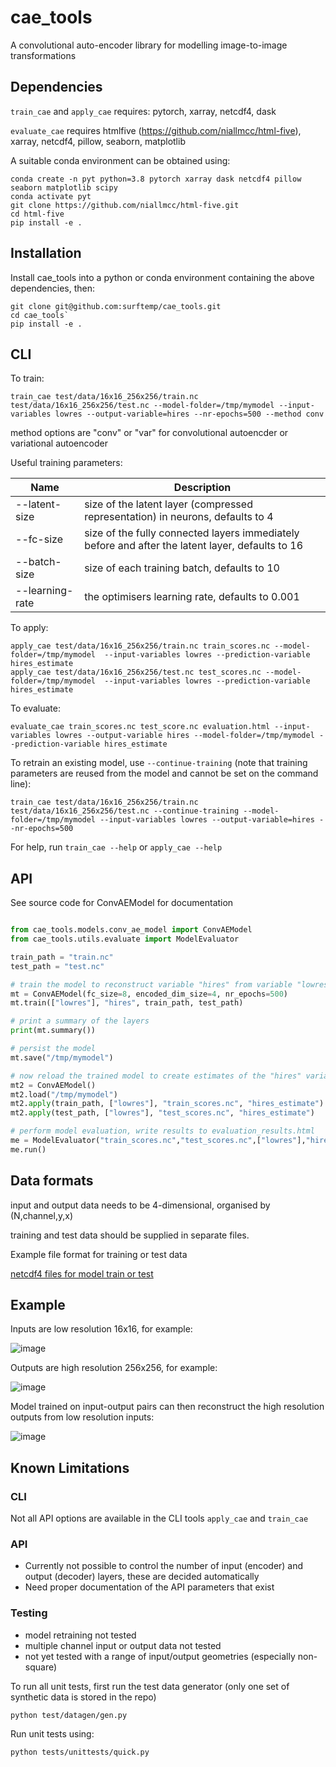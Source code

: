 # cae_tools

A convolutional auto-encoder library for modelling image-to-image transformations

## Dependencies

`train_cae` and `apply_cae` requires: pytorch, xarray, netcdf4, dask

`evaluate_cae` requires htmlfive (https://github.com/niallmcc/html-five), xarray, netcdf4, pillow, seaborn, matplotlib

A suitable conda environment can be obtained using:

```
conda create -n pyt python=3.8 pytorch xarray dask netcdf4 pillow seaborn matplotlib scipy
conda activate pyt
git clone https://github.com/niallmcc/html-five.git
cd html-five
pip install -e .
```

## Installation

Install cae_tools into a python or conda environment containing the above dependencies, then:

```
git clone git@github.com:surftemp/cae_tools.git
cd cae_tools`
pip install -e .
```

## CLI

To train:

```
train_cae test/data/16x16_256x256/train.nc test/data/16x16_256x256/test.nc --model-folder=/tmp/mymodel --input-variables lowres --output-variable=hires --nr-epochs=500 --method conv       
```
method options are "conv" or "var" for convolutional autoencder or variational autoencoder

Useful training parameters:

| Name | Description                                                                                      |
|------|--------------------------------------------------------------------------------------------------|
|--latent-size | size of the latent layer (compressed representation) in neurons, defaults to 4                   |
 |--fc-size | size of the fully connected layers immediately before and after the latent layer, defaults to 16 |
| --batch-size | size of each training batch, defaults to 10                                                      |
| --learning-rate | the optimisers learning rate, defaults to 0.001                                                  |                                                                             

To apply:

```
apply_cae test/data/16x16_256x256/train.nc train_scores.nc --model-folder=/tmp/mymodel  --input-variables lowres --prediction-variable hires_estimate
apply_cae test/data/16x16_256x256/test.nc test_scores.nc --model-folder=/tmp/mymodel  --input-variables lowres --prediction-variable hires_estimate
```

To evaluate:

```
evaluate_cae train_scores.nc test_score.nc evaluation.html --input-variables lowres --output-variable hires --model-folder=/tmp/mymodel --prediction-variable hires_estimate
```

To retrain an existing model, use `--continue-training` (note that training parameters are reused from the model and cannot be set on the command line):

```
train_cae test/data/16x16_256x256/train.nc test/data/16x16_256x256/test.nc --continue-training --model-folder=/tmp/mymodel --input-variables lowres --output-variable=hires --nr-epochs=500
```

For help, run `train_cae --help` or `apply_cae --help`

## API

See source code for ConvAEModel for documentation 

```python

from cae_tools.models.conv_ae_model import ConvAEModel
from cae_tools.utils.evaluate import ModelEvaluator

train_path = "train.nc"
test_path = "test.nc"

# train the model to reconstruct variable "hires" from variable "lowres"
mt = ConvAEModel(fc_size=8, encoded_dim_size=4, nr_epochs=500)
mt.train(["lowres"], "hires", train_path, test_path)

# print a summary of the layers
print(mt.summary())

# persist the model
mt.save("/tmp/mymodel")

# now reload the trained model to create estimates of the "hires" variable from the train/test datasets
mt2 = ConvAEModel()
mt2.load("/tmp/mymodel")
mt2.apply(train_path, ["lowres"], "train_scores.nc", "hires_estimate")
mt2.apply(test_path, ["lowres"], "test_scores.nc", "hires_estimate")

# perform model evaluation, write results to evaluation_results.html
me = ModelEvaluator("train_scores.nc","test_scores.nc",["lowres"],"hires","evaluation_results.html","hires_estimate","/tmp/mymodel")
me.run()
```

## Data formats

input and output data needs to be 4-dimensional, organised by (N,channel,y,x)

training and test data should be supplied in separate files.

Example file format for training or test data

[netcdf4 files for model train or test](test/data/circle/16x16_256x256)

## Example

Inputs are low resolution 16x16, for example:

![image](https://github.com/surftemp/cae_tools/assets/58978249/885a4377-1b2c-4940-acd7-a663ef0b5233)

Outputs are high resolution 256x256, for example:

![image](https://github.com/surftemp/cae_tools/assets/58978249/3c1a57a8-5c21-4dc8-b61f-7eb91e9691a0)

Model trained on input-output pairs can then reconstruct the high resolution outputs from low resolution inputs:

![image](https://github.com/surftemp/cae_tools/assets/58978249/a9b357a2-7117-4c64-8763-a9d4b7139c17)

## Known Limitations

### CLI

Not all API options are available in the CLI tools `apply_cae` and `train_cae`

### API

* Currently not possible to control the number of input (encoder) and output (decoder) layers, these are decided automatically
* Need proper documentation of the API parameters that exist

### Testing

* model retraining not tested
* multiple channel input or output data not tested
* not yet tested with a range of input/output geometries (especially non-square)

To run all unit tests, first run the test data generator (only one set of synthetic data is stored in the repo)

```
python test/datagen/gen.py
```

Run unit tests using:

```
python tests/unittests/quick.py
```
